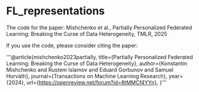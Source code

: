 # FL_representations
The code for the paper: Mishchenko et al., Partially Personalized Federated Learning: Breaking the Curse of Data Heterogeneity, TMLR, 2025

If you use the code, please consider citing the paper: 


'''@article{mishchenko2023partially,
      title={Partially Personalized Federated Learning: Breaking the Curse of Data Heterogeneity}, 
      author={Konstantin Mishchenko and Rustem Islamov and Eduard Gorbunov and Samuel Horváth},
      journal={Transactions on Machine Learning Research},
      year={2024},
      url={https://openreview.net/forum?id=8tMMCf4YYn},
}'''

